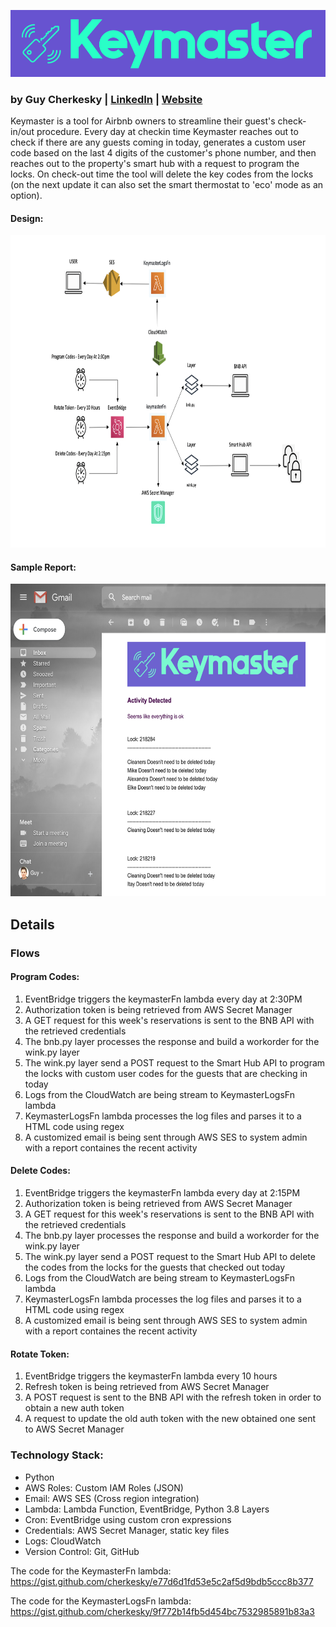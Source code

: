 ![Keymaster](https://github.com/cherkesky/keymaster/blob/master/keymaster_logo.png)

### by Guy Cherkesky | [LinkedIn](http://linkedin.com/in/cherkesky) | [Website](http://cherkesky.com)

Keymaster is a tool for Airbnb owners to streamline their guest's check-in/out procedure.
Every day at checkin time Keymaster reaches out to check if there are any guests coming in today, generates a custom user code based on the last 4 digits of the customer's phone number, and then reaches out to the property's smart hub with a request to program the locks. On check-out time the tool will delete the key codes from the locks (on the next update it can also set the smart thermostat to 'eco' mode as an option).

#### Design: 
<img src="https://github.com/cherkesky/keymaster/blob/master/design.png" height="500" width="800">

#### Sample Report: 
<img src="https://github.com/cherkesky/keymaster/blob/master/report.png" height="500" width="800">


## Details

### Flows

#### Program Codes: 
1. EventBridge triggers the keymasterFn lambda every day at 2:30PM
2. Authorization token is being retrieved from AWS Secret Manager
3. A GET request for this week's reservations is sent to the BNB API with the retrieved credentials
4. The bnb.py layer processes the response and build a workorder for the wink.py layer
5. The wink.py layer send a POST request to the Smart Hub API to program the locks with custom user codes for the guests that are checking in today
6. Logs from the CloudWatch are being stream to KeymasterLogsFn lambda 
7. KeymasterLogsFn lambda processes the log files and parses it to a HTML code using regex
8. A customized email is being sent through AWS SES to system admin with a report containes the recent activity

#### Delete Codes: 
1. EventBridge triggers the keymasterFn lambda every day at 2:15PM
2. Authorization token is being retrieved from AWS Secret Manager
3. A GET request for this week's reservations is sent to the BNB API with the retrieved credentials
4. The bnb.py layer processes the response and build a workorder for the wink.py layer
5. The wink.py layer send a POST request to the Smart Hub API to delete the codes from the locks for the guests that checked out today
6. Logs from the CloudWatch are being stream to KeymasterLogsFn lambda 
7. KeymasterLogsFn lambda processes the log files and parses it to a HTML code using regex
8. A customized email is being sent through AWS SES to system admin with a report containes the recent activity

#### Rotate Token: 
1. EventBridge triggers the keymasterFn lambda every 10 hours
2. Refresh token is being retrieved from AWS Secret Manager
3. A POST request is sent to the BNB API with the refresh token in order to obtain a new auth token
4. A request to update the old auth token with the new obtained one sent to AWS Secret Manager


### Technology Stack: 
- Python
- AWS Roles: Custom IAM Roles (JSON)
- Email: AWS SES (Cross region integration)
- Lambda: Lambda Function, EventBridge, Python 3.8 Layers
- Cron: EventBridge using custom cron expressions
- Credentials: AWS Secret Manager, static key files
- Logs: CloudWatch
- Version Control: Git, GitHub

The code for the KeymasterFn lambda:
https://gist.github.com/cherkesky/e77d6d1fd53e5c2af5d9bdb5ccc8b377

The code for the KeymasterLogsFn lambda:
https://gist.github.com/cherkesky/9f772b14fb5d454bc7532985891b83a3
